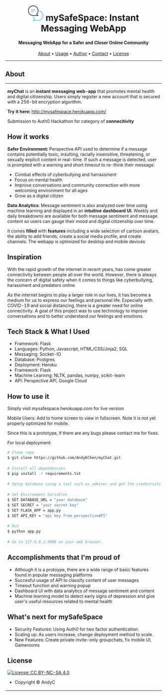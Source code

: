 <h1 align="center">
	<img src="static/favicon/android-chrome-192x192.png" alt="Andy Chen" width="50px"></a>
 mySafeSpace: Instant Messaging WebApp
</h1>

<h4 align="center">Messaging WebApp for a Safer and Closer Online Community</h4>

      
<p align="center">
  <a href="#about">About</a> •
  <a href="#usage">Usage</a> •
  <a href="#author">Author</a> •
  <a href="#contact">Contact</a> •
  <a href="#license">License</a>
</p>

---

## About

<table>
<tr>
<td>

  
**myChat** is an **instant messaging web-app** that promotes mental health and digital citizenship. Users simply register a new account that is secured with a 256-bit encryption algorithm.

**Try it here:** http://mysafespace.herokuapp.com/ <br>


Submission to Auth0 Hackathon for category of **connecitivity** 

## How it works

**Safer Environment:** Perspective API used to determine if a message contains potentially toxic, insulting, racially insensitive, threatening, or sexually explicit content in real-time. If such a message is detected, user is prompted with a warning and short timeout to re-think their message. 
<ul>
	<li>Combat effects of cyberbullying and harrassment</li>
	<li>Focus on mental health</li>
	<li>Improve conversations and community connection with more welcoming environment for all ages</li>
	<li>Grow as a digital citizen</li>
</ul>

**Data Analytics**: Message sentiment is also analyzed over time using machine learning and displayed in an **intuitive dashboard UI.** Weekly and daily breakdowns are available for both message sentiment and message content so users can gauge their mood and digital citizenship over time. 

It comes **filled** with **features** including a wide selection of cartoon avatars, the ability to add friends, create a social media profile, and create channels. The webapp is optimized for desktop and mobile devices


## Inspiration
With the rapid growth of the internet in recent years, has come greater connectivity between people all over the world. However, there is always the concern of digital safety when it comes to things like cyberbullying, harassment and predators online. 

As the internet begins to play a larger role in our lives, it has become a medium for us to express our feelings and personal life. Especially with COVID-19 and social distancing, there is a greater need for online connectivity. A goal of this project was to use technology to improve conversations and to better understand our feelings and emotions. 


## Tech Stack & What I Used
<ul>
<li>Framework: Flask</li>
<li>Languages: Python, Javascript, HTML/CSS/Jinja2, SQL</li>
<li>Messaging: Socket-IO</li>
<li>Database: Postgres </li>
<li>Deployment: Heroku</li>
<li>Framework: Flask</li>
<li>Machine Learning: NLTK, pandas, numpy, scikit-learn</li>
<li>API: Perspective API, Google Cloud</li>
</ul>

## How to use it
Simply visit mysafespace.herokuapp.com for live version

Mobile Users: Add to home screen to view in fullscreen. Note it is not yet properly optimized for mobile.

Since this is a prototype, if there are any bugs please contact me for fixes.

For local deployment:

```bash
# Clone repo
$ git clone https://github.com/AndyKChen/myChat.git

# Install all dependencies
$ pip install -r requirements.txt

# Setup database using a tool such as adminer and get the credentials

# Set Environment Variables
$ SET DATABASE_URL = "your database"
$ SET SECRET = "your secret key"
$ SET FLASK_APP = app.py
$ SET API_KEY = "api key from perspectiveAPI"

# Run
$ python app.py

# Go to 127.0.0.1:5000 on your web browser.
```

## Accomplishments that I'm proud of
<ul>
<li>Although it is a protoype, there are a wide range of basic features found in popular messaging platforms</li>
<li>Succesful usage of API to classify content of user messages</li>
<li>Timeout function and warning popup</li>
<li>Dashboard UI with data analytics of message sentiment and content</li>
<li>Machine learning model to detect early signs of depression and give user's useful resources related to mental health</li>
</ul>

## What's next for mySafeSpace
<ul>
<li>Security Features: Using Auth0 for two factor authentication. </li>
<li>Scaling up: As users increase, change deployment method to scale. </li>
<li>New Features: Create private invite-only groupchats, fix mobile UI, Gamerooms</li>

</ul>


## License

[![License: CC BY-NC-SA 4.0](https://img.shields.io/badge/License-CC%20BY--NC--SA%204.0-orange.svg?style=flat-square)](https://creativecommons.org/licenses/by-nc-sa/4.0/)

- Copyright © AndyC
